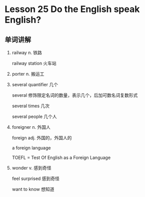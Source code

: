 # Lesson 25 Do the English speak English?

## 单词讲解

1. railway n. 铁路

   railway station 火车站



2. porter n. 搬运工



2. several quantifier 几个

   several 修饰限定名词的数量，表示几个，后加可数名词复数形式

   several times 几次

   several people 几个人



3. foreigner n. 外国人

   foreign adj. 外国的，外国人的

   a foreign language 

   TOEFL = Test Of English as a Foreign Language



4. wonder v. 感到奇怪

   feel surprised 感到奇怪

   want to know 想知道

